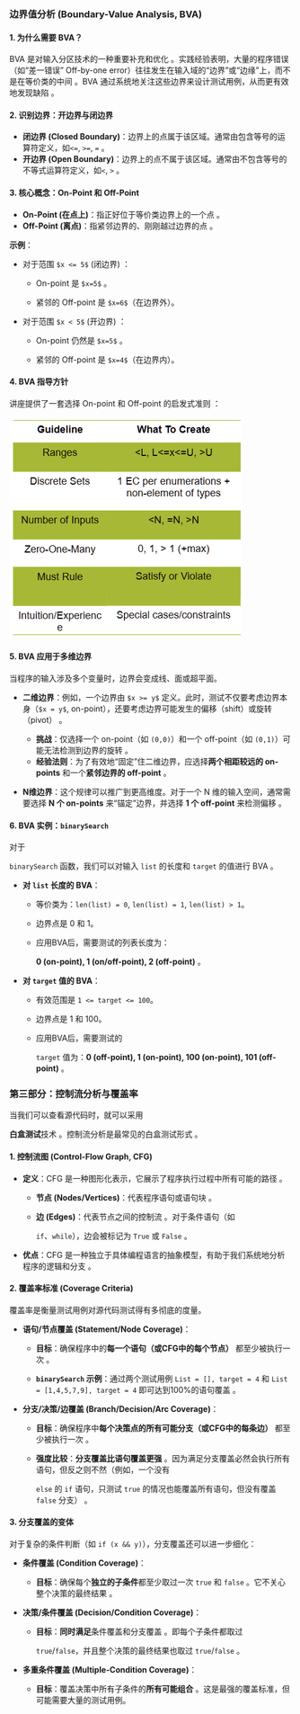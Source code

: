 ### **边界值分析 (Boundary-Value Analysis, BVA)**

#### **1. 为什么需要 BVA？**

BVA 是对输入分区技术的一种重要补充和优化 。实践经验表明，大量的程序错误（如“差一错误” Off-by-one error）往往发生在输入域的“边界”或“边缘”上，而不是在等价类的中间 。BVA 通过系统地关注这些边界来设计测试用例，从而更有效地发现缺陷 。

#### **2. 识别边界：开边界与闭边界**

- **闭边界 (Closed Boundary)**：边界上的点属于该区域。通常由包含等号的运算符定义，如`<=`, `>=`, `=` 。
- **开边界 (Open Boundary)**：边界上的点不属于该区域。通常由不包含等号的不等式运算符定义，如`<`, `>` 。

#### **3. 核心概念：On-Point 和 Off-Point**

- **On-Point (在点上)**：指正好位于等价类边界上的一个点 。
- **Off-Point (离点)**：指紧邻边界的、刚刚越过边界的点 。

**示例**：

- 对于范围
    `$x <= 5$` (闭边界) ：
    
    - On-point 是
        `$x=5$` 。
        
    - 紧邻的 Off-point 是
        `$x=6$`（在边界外）。
        
- 对于范围
    `$x < 5$` (开边界) ：
    
    - On-point 仍然是
        `$x=5$` 。
        
    - 紧邻的 Off-point 是
        `$x=4$`（在边界内）。

#### **4. BVA 指导方针**

讲座提供了一套选择 On-point 和 Off-point 的启发式准则 ：

![](images/Pasted%20image%2020250906214706.png)

#### **5. BVA 应用于多维边界**

当程序的输入涉及多个变量时，边界会变成线、面或超平面。

- **二维边界**：例如，一个边界由 `$x >= y$` 定义。此时，测试不仅要考虑边界本身（`$x = y$`, on-point），还要考虑边界可能发生的偏移（shift）或旋转（pivot） 。
    
    - **挑战**：仅选择一个 on-point（如 `(0,0)`）和一个 off-point（如 `(0,1)`）可能无法检测到边界的旋转 。
    - **经验法则**：为了有效地“固定”住二维边界，应选择**两个相距较远的 on-points** 和一个**紧邻边界的 off-point** 。
    
- **N维边界**：这个规律可以推广到更高维度。对于一个 N 维的输入空间，通常需要选择 **N 个 on-points** 来“锚定”边界，并选择 **1 个 off-point** 来检测偏移 。

#### **6. BVA 实例：`binarySearch`**

对于

`binarySearch` 函数，我们可以对输入 `list` 的长度和 `target` 的值进行 BVA 。

- **对 `list` 长度的 BVA**：
    
    - 等价类为：`len(list) = 0`, `len(list) = 1`, `len(list) > 1`。
        
    - 边界点是 0 和 1。
        
    - 应用BVA后，需要测试的列表长度为：
        
        **0 (on-point), 1 (on/off-point), 2 (off-point)** 。
        
- **对 `target` 值的 BVA**：
    
    - 有效范围是 `1 <= target <= 100`。
        
    - 边界点是 1 和 100。
        
    - 应用BVA后，需要测试的
        
        `target` 值为：**0 (off-point), 1 (on-point), 100 (on-point), 101 (off-point)** 。

### **第三部分：控制流分析与覆盖率**

当我们可以查看源代码时，就可以采用

**白盒测试**技术 。控制流分析是最常见的白盒测试形式 。

#### **1. 控制流图 (Control-Flow Graph, CFG)**

- **定义**：CFG 是一种图形化表示，它展示了程序执行过程中所有可能的路径 。
    
    - **节点 (Nodes/Vertices)**：代表程序语句或语句块 。
        
    - **边 (Edges)**：代表节点之间的控制流 。对于条件语句（如
        
        `if`、`while`），边会被标记为 `True` 或 `False` 。
        
- **优点**：CFG 是一种独立于具体编程语言的抽象模型，有助于我们系统地分析程序的逻辑和分支 。
    

#### **2. 覆盖率标准 (Coverage Criteria)**

覆盖率是衡量测试用例对源代码测试得有多彻底的度量。

- **语句/节点覆盖 (Statement/Node Coverage)**：
    
    - **目标**：确保程序中的**每一个语句（或CFG中的每个节点）** 都至少被执行一次 。
        
    - **`binarySearch` 示例**：通过两个测试用例 `List = [], target = 4` 和 `List = [1,4,5,7,9], target = 4` 即可达到100%的语句覆盖 。
        
- **分支/决策/边覆盖 (Branch/Decision/Arc Coverage)**：
    
    - **目标**：确保程序中**每个决策点的所有可能分支（或CFG中的每条边）** 都至少被执行一次 。
        
    - **强度比较**：**分支覆盖比语句覆盖更强** 。因为满足分支覆盖必然会执行所有语句，但反之则不然（例如，一个没有
        
        `else` 的 `if` 语句，只测试 `true` 的情况也能覆盖所有语句，但没有覆盖 `false` 分支） 。
        

#### **3. 分支覆盖的变体**

对于复杂的条件判断（如 `if (x && y)`），分支覆盖还可以进一步细化：

- **条件覆盖 (Condition Coverage)**：
    
    - **目标**：确保每个**独立的子条件**都至少取过一次 `true` 和 `false` 。它不关心整个决策的最终结果 。
        
- **决策/条件覆盖 (Decision/Condition Coverage)**：
    
    - **目标**：**同时满足**条件覆盖和分支覆盖 。即每个子条件都取过
        
        `true`/`false`，并且整个决策的最终结果也取过 `true`/`false` 。
        
- **多重条件覆盖 (Multiple-Condition Coverage)**：
    
    - **目标**：覆盖决策中所有子条件的**所有可能组合** 。这是最强的覆盖标准，但可能需要大量的测试用例。